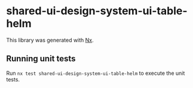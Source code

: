# shared-ui-design-system-ui-table-helm

This library was generated with [Nx](https://nx.dev).


## Running unit tests

Run `nx test shared-ui-design-system-ui-table-helm` to execute the unit tests.

